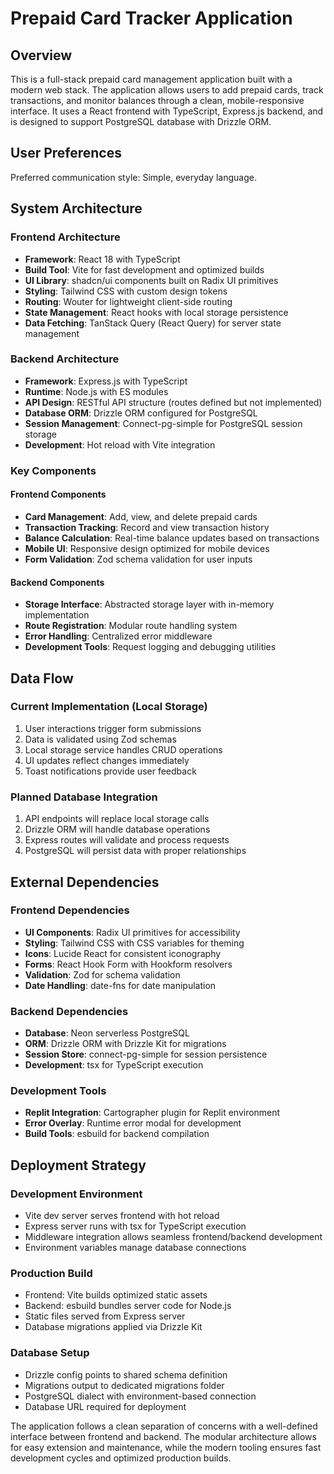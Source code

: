 # Prepaid Card Tracker Application

## Overview

This is a full-stack prepaid card management application built with a modern web stack. The application allows users to add prepaid cards, track transactions, and monitor balances through a clean, mobile-responsive interface. It uses a React frontend with TypeScript, Express.js backend, and is designed to support PostgreSQL database with Drizzle ORM.

## User Preferences

Preferred communication style: Simple, everyday language.

## System Architecture

### Frontend Architecture
- **Framework**: React 18 with TypeScript
- **Build Tool**: Vite for fast development and optimized builds
- **UI Library**: shadcn/ui components built on Radix UI primitives
- **Styling**: Tailwind CSS with custom design tokens
- **Routing**: Wouter for lightweight client-side routing
- **State Management**: React hooks with local storage persistence
- **Data Fetching**: TanStack Query (React Query) for server state management

### Backend Architecture
- **Framework**: Express.js with TypeScript
- **Runtime**: Node.js with ES modules
- **API Design**: RESTful API structure (routes defined but not implemented)
- **Database ORM**: Drizzle ORM configured for PostgreSQL
- **Session Management**: Connect-pg-simple for PostgreSQL session storage
- **Development**: Hot reload with Vite integration

### Key Components

#### Frontend Components
- **Card Management**: Add, view, and delete prepaid cards
- **Transaction Tracking**: Record and view transaction history
- **Balance Calculation**: Real-time balance updates based on transactions
- **Mobile UI**: Responsive design optimized for mobile devices
- **Form Validation**: Zod schema validation for user inputs

#### Backend Components
- **Storage Interface**: Abstracted storage layer with in-memory implementation
- **Route Registration**: Modular route handling system
- **Error Handling**: Centralized error middleware
- **Development Tools**: Request logging and debugging utilities

## Data Flow

### Current Implementation (Local Storage)
1. User interactions trigger form submissions
2. Data is validated using Zod schemas
3. Local storage service handles CRUD operations
4. UI updates reflect changes immediately
5. Toast notifications provide user feedback

### Planned Database Integration
1. API endpoints will replace local storage calls
2. Drizzle ORM will handle database operations
3. Express routes will validate and process requests
4. PostgreSQL will persist data with proper relationships

## External Dependencies

### Frontend Dependencies
- **UI Components**: Radix UI primitives for accessibility
- **Styling**: Tailwind CSS with CSS variables for theming
- **Icons**: Lucide React for consistent iconography
- **Forms**: React Hook Form with Hookform resolvers
- **Validation**: Zod for schema validation
- **Date Handling**: date-fns for date manipulation

### Backend Dependencies
- **Database**: Neon serverless PostgreSQL
- **ORM**: Drizzle ORM with Drizzle Kit for migrations
- **Session Store**: connect-pg-simple for session persistence
- **Development**: tsx for TypeScript execution

### Development Tools
- **Replit Integration**: Cartographer plugin for Replit environment
- **Error Overlay**: Runtime error modal for development
- **Build Tools**: esbuild for backend compilation

## Deployment Strategy

### Development Environment
- Vite dev server serves frontend with hot reload
- Express server runs with tsx for TypeScript execution
- Middleware integration allows seamless frontend/backend development
- Environment variables manage database connections

### Production Build
- Frontend: Vite builds optimized static assets
- Backend: esbuild bundles server code for Node.js
- Static files served from Express server
- Database migrations applied via Drizzle Kit

### Database Setup
- Drizzle config points to shared schema definition
- Migrations output to dedicated migrations folder
- PostgreSQL dialect with environment-based connection
- Database URL required for deployment

The application follows a clean separation of concerns with a well-defined interface between frontend and backend. The modular architecture allows for easy extension and maintenance, while the modern tooling ensures fast development cycles and optimized production builds.